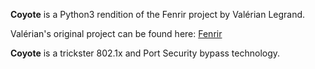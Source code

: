 
**Coyote** is a Python3 rendition of the Fenrir project by Valérian Legrand.

Valérian's original project can be found here: [Fenrir](https://github.com/Orange-Cyberdefense/fenrir-ocd)

**Coyote** is a trickster 802.1x and Port Security bypass technology.
